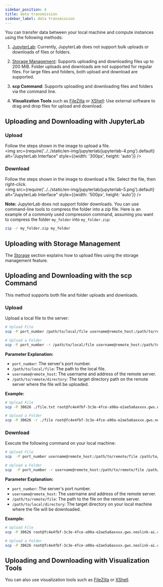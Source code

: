 ```yaml
---
sidebar_position: 4
title: data transmission
sidebar_label: data transmission
---
```


You can transfer data between your local machine and compute instances using the following methods:

1. [JupyterLab](../Built-in_tools/jupyterlab.md): Currently, JupyterLab does not support bulk uploads or downloads of files or folders.

2. [Storage Management](createstorage): Supports uploading and downloading files up to 200 MiB. Folder uploads and downloads are not supported for regular files. For large files and folders, both upload and download are supported.

3. **scp Command**: Supports uploading and downloading files and folders via the command line.

4. **Visualization Tools** such as [FileZilla](<https://wiki.filezilla-project.org/FileZilla_Client_Tutorial_(en)>) or [XShell](https://www.xshellcn.com/zhishi/xshell-cswjjc.html): Use external software to drag and drop files for upload and download.

## Uploading and Downloading with JupyterLab

### Upload

Follow the steps shown in the image to upload a file.  
<img src={require('../../static/en-img/jupyterlab/jupyterlab-4.png').default} alt="JupyterLab Interface" style={{width: '300px', height: 'auto'}} />

### Download

Follow the steps shown in the image to download a file. Select the file, then right-click.  
<img src={require('../../static/en-img/jupyterlab/jupyterlab-5.png').default} alt="JupyterLab Interface" style={{width: '500px', height: 'auto'}} />

**Note:** JupyterLab does not support folder downloads. You can use command-line tools to compress the folder into a zip file. Here is an example of a commonly used compression command, assuming you want to compress the folder `my_folder` into `my_folder.zip`:

```bash
zip -r my_folder.zip my_folder
```

## Uploading with Storage Management

The [Storage](createstorage) section explains how to upload files using the storage management feature.

## Uploading and Downloading with the scp Command

This method supports both file and folder uploads and downloads.

### Upload

Upload a local file to the server:

```bash
# Upload File
scp -P port_number /path/to/local/file username@remote_host:/path/to/remote/directory

# Upload a Folder
scp -P port_number -r /path/to/local/file username@remote_host:/path/to/remote/directory
```

**Parameter Explanation:**

- `port_number`: The server's port number.
- `/path/to/local/file`: The path to the local file.
- `username@remote_host`: The username and address of the remote server.
- `/path/to/remote/directory`: The target directory path on the remote server where the file will be uploaded.

**Example:**

```bash
# Upload File
scp -P 30626 ./file.txt root@fc4e4fbf-3c3e-4fce-a90a-e2ae5a6axxxx.gws.neolink-ai.com:/root/data

# Upload a Folder
scp -P 30626 -r ./file root@fc4e4fbf-3c3e-4fce-a90a-e2ae5a6axxxx.gws.neolink-ai.com:/root/data
```

### Download

Execute the following command on your local machine:

```bash
# Upload File
scp  -P port_number username@remote_host:/path/to/remote/file /path/to/local/directory

# Upload a Folder
scp  -P port_number -r username@remote_host:/path/to/remote/file /path/to/local/directory
```

**Parameter Explanation:**

- `port_number`: The server's port number.
- `username@remote_host`: The username and address of the remote server.
- `/path/to/remote/file`: The path to the file on the remote server.
- `/path/to/local/directory`: The target directory on your local machine where the file will be downloaded.

**Example:**

```bash
# Upload File
scp -P 30626 root@fc4e4fbf-3c3e-4fce-a90a-e2ae5a6axxxx.gws.neolink-ai.com:/root/data/file.txt ./

# Upload a Folder
scp -P 30626 root@fc4e4fbf-3c3e-4fce-a90a-e2ae5a6axxxx.gws.neolink-ai.com:/root/data/file ./
```

## Uploading and Downloading with Visualization Tools

You can also use visualization tools such as [FileZilla](<https://wiki.filezilla-project.org/FileZilla_Client_Tutorial_(en)>) or [XShell](https://www.xshellcn.com/zhishi/xshell-cswjjc.html).

